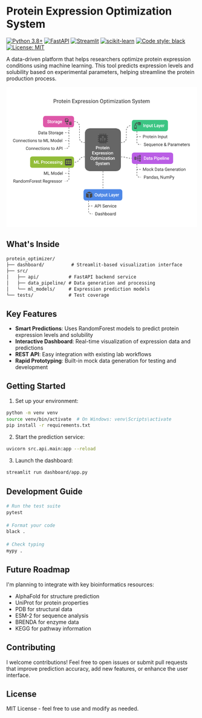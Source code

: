 # Protein Expression Optimization System

[![Python 3.8+](https://img.shields.io/badge/python-3.8+-blue.svg)](https://www.python.org/downloads/)
[![FastAPI](https://img.shields.io/badge/FastAPI-0.100+-green.svg)](https://fastapi.tiangolo.com/)
[![Streamlit](https://img.shields.io/badge/Streamlit-1.28+-red.svg)](https://streamlit.io/)
[![scikit-learn](https://img.shields.io/badge/scikit--learn-1.3+-orange.svg)](https://scikit-learn.org/)
[![Code style: black](https://img.shields.io/badge/code%20style-black-000000.svg)](https://github.com/psf/black)
[![License: MIT](https://img.shields.io/badge/License-MIT-yellow.svg)](https://opensource.org/licenses/MIT)

A data-driven platform that helps researchers optimize protein expression conditions using machine learning. This tool predicts expression levels and solubility based on experimental parameters, helping streamline the protein production process.

![Protein Expression Optimization System Architecture](./assets/system_architecture.png)

## What's Inside

```
protein_optimizer/
├── dashboard/          # Streamlit-based visualization interface
├── src/
│   ├── api/           # FastAPI backend service
│   ├── data_pipeline/ # Data generation and processing
│   └── ml_models/     # Expression prediction models
└── tests/             # Test coverage
```

## Key Features

- **Smart Predictions**: Uses RandomForest models to predict protein expression levels and solubility
- **Interactive Dashboard**: Real-time visualization of expression data and predictions
- **REST API**: Easy integration with existing lab workflows
- **Rapid Prototyping**: Built-in mock data generation for testing and development

## Getting Started

1. Set up your environment:
```bash
python -m venv venv
source venv/bin/activate  # On Windows: venv\Scripts\activate
pip install -r requirements.txt
```

2. Start the prediction service:
```bash
uvicorn src.api.main:app --reload
```

3. Launch the dashboard:
```bash
streamlit run dashboard/app.py
```

## Development Guide

```bash
# Run the test suite
pytest

# Format your code
black .

# Check typing
mypy .
```

## Future Roadmap

I'm planning to integrate with key bioinformatics resources:
- AlphaFold for structure prediction
- UniProt for protein properties
- PDB for structural data
- ESM-2 for sequence analysis
- BRENDA for enzyme data
- KEGG for pathway information

## Contributing

I welcome contributions! Feel free to open issues or submit pull requests that improve prediction accuracy, add new features, or enhance the user interface.

## License

MIT License - feel free to use and modify as needed.
